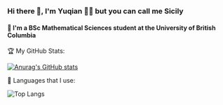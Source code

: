 ### Hi there 👋, I'm Yuqian 👩‍💻 but you can call me Sicily 


#### 🔎 I'm a BSc Mathematical Sciences student at the University of British Columbia 


<!--
**SX0818/SX0818** is a ✨ _special_ ✨ repository because its `README.md` (this file) appears on your GitHub profile.

Here are some ideas to get you started:

- 🔭 I’m currently working on ...
- 🌱 I’m currently learning ...👩‍💻
- 👯 I’m looking to collaborate on ...
- 🤔 I’m looking for help with ...
- 💬 Ask me about ...
- 📫 How to reach me: ...
- 😄 Pronouns: ...
- ⚡ Fun fact: ...
-->

🏆 My GitHub Stats:

[![Anurag's GitHub stats](https://github-readme-stats.vercel.app/api?username=SX0818)](https://github.com/anuraghazra/github-readme-stats)

📌 Languages that I use:

![Top Langs](https://github-readme-stats.vercel.app/api/top-langs/?username=SX0818&theme=tokyonight)






